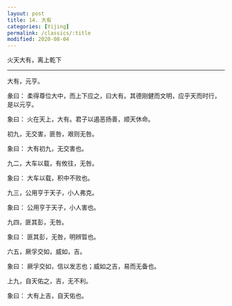 ```yaml
---
layout: post
title: 14. 大有
categories: [Yijing]
permalink: /classics/:title
modified: 2020-08-04
---
```


火天大有，离上乾下

---

大有，元亨。

彖曰： 柔得尊位大中，而上下应之，曰大有。其德刚健而文明，应乎天而时行，是以元亨。

象曰： 火在天上，大有。君子以遏恶扬善，顺天休命。

初九，无交害，匪咎，艰则无咎。

象曰： 大有初九，无交害也。

九二，大车以载，有攸往，无咎。

象曰： 大车以载，积中不败也。

九三，公用亨于天子，小人弗克。

象曰： 公用亨于天子，小人害也。

九四，匪其彭，无咎。

象曰： 匪其彭，无咎，明辨晢也。

六五，厥孚交如，威如，吉。

象曰： 厥孚交如，信以发志也；威如之吉，易而无备也。

上九，自天佑之，吉，无不利。

象曰： 大有上吉，自天佑也。
